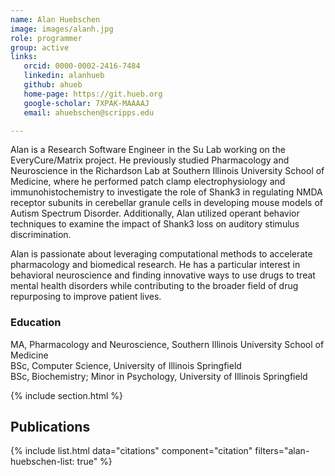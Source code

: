 ```yaml
---
name: Alan Huebschen
image: images/alanh.jpg
role: programmer
group: active
links:
   orcid: 0000-0002-2416-7484
   linkedin: alanhueb
   github: ahueb
   home-page: https://git.hueb.org
   google-scholar: 7XPAK-MAAAAJ
   email: ahuebschen@scripps.edu

---
```


Alan is a Research Software Engineer in the Su Lab working on the EveryCure/Matrix project. He previously studied Pharmacology and Neuroscience in the Richardson Lab at Southern Illinois University School of Medicine, where he performed patch clamp electrophysiology and immunohistochemistry to investigate the role of Shank3 in regulating NMDA receptor subunits in cerebellar granule cells in developing mouse models of Autism Spectrum Disorder. Additionally, Alan utilized operant behavior techniques to examine the impact of Shank3 loss on auditory stimulus discrimination.

Alan is passionate about leveraging computational methods to accelerate pharmacology and biomedical research. He has a particular interest in behavioral neuroscience and finding innovative ways to use drugs to treat mental health disorders while contributing to the broader field of drug repurposing to improve patient lives.


### Education
MA, Pharmacology and Neuroscience, Southern Illinois University School of Medicine  
BSc, Computer Science, University of Illinois Springfield  
BSc, Biochemistry; Minor in Psychology, University of Illinois Springfield  


{% include section.html %}
## Publications

{% include list.html data="citations" component="citation" filters="alan-huebschen-list: true" %}